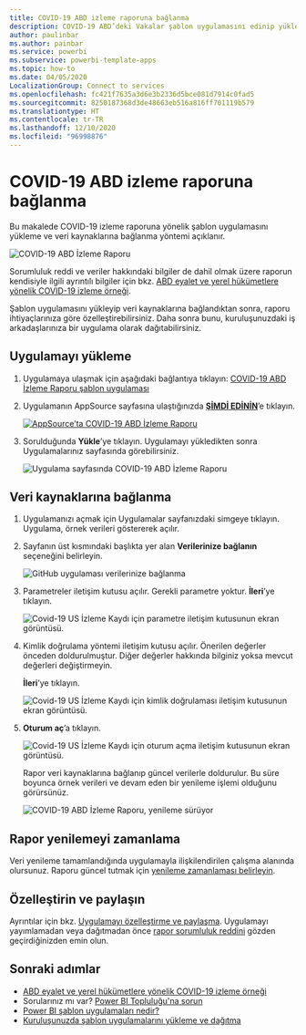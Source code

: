 ```yaml
---
title: COVID-19 ABD izleme raporuna bağlanma
description: COVID-19 ABD’deki Vakalar şablon uygulamasını edinip yükleme ve verilerinize bağlanma.
author: paulinbar
ms.author: painbar
ms.service: powerbi
ms.subservice: powerbi-template-apps
ms.topic: how-to
ms.date: 04/05/2020
LocalizationGroup: Connect to services
ms.openlocfilehash: fc421f7635a3d6e3b2336d5bce081d7914c0fad5
ms.sourcegitcommit: 8250187368d3de48663eb516a816ff701119b579
ms.translationtype: HT
ms.contentlocale: tr-TR
ms.lasthandoff: 12/10/2020
ms.locfileid: "96998876"
---
```

# <a name="connect-to-the-covid-19-us-tracking-report"></a>COVID-19 ABD izleme raporuna bağlanma
Bu makalede COVID-19 izleme raporuna yönelik şablon uygulamasını yükleme ve veri kaynaklarına bağlanma yöntemi açıklanır.

![COVID-19 ABD İzleme Raporu](media/service-connect-to-covid-19-tracking/service-covid-19-us-tracking-report-title-screen.png)

Sorumluluk reddi ve veriler hakkındaki bilgiler de dahil olmak üzere raporun kendisiyle ilgili ayrıntılı bilgiler için bkz. [ABD eyalet ve yerel hükümetlere yönelik COVID-19 izleme örneği](../create-reports/sample-covid-19-us.md).

Şablon uygulamasını yükleyip veri kaynaklarına bağlandıktan sonra, raporu ihtiyaçlarınıza göre özelleştirebilirsiniz. Daha sonra bunu, kuruluşunuzdaki iş arkadaşlarınıza bir uygulama olarak dağıtabilirsiniz.

## <a name="install-the-app"></a>Uygulamayı yükleme

1. Uygulamaya ulaşmak için aşağıdaki bağlantıya tıklayın: [COVID-19 ABD İzleme Raporu şablon uygulaması](https://app.powerbi.com/groups/me/getapps/services/pbi-contentpacks.covid19ms)

1. Uygulamanın AppSource sayfasına ulaştığınızda [**ŞİMDİ EDİNİN**](https://app.powerbi.com/groups/me/getapps/services/pbi-contentpacks.covid19ms)’e tıklayın.

    [![AppSource’ta COVID-19 ABD İzleme Raporu](media/service-connect-to-covid-19-tracking/service-covid-19-us-tracking-report-appsource-icon.png)](https://app.powerbi.com/groups/me/getapps/services/pbi-contentpacks.covid19ms)

1. Sorulduğunda **Yükle**’ye tıklayın. Uygulamayı yükledikten sonra Uygulamalarınız sayfasında görebilirsiniz.

   ![Uygulama sayfasında COVID-19 ABD İzleme Raporu](media/service-connect-to-covid-19-tracking/service-covid-19-us-tracking-report-apps-page-icon.png)

## <a name="connect-to-data-sources"></a>Veri kaynaklarına bağlanma

1. Uygulamanızı açmak için Uygulamalar sayfanızdaki simgeye tıklayın. Uygulama, örnek verileri göstererek açılır.

1. Sayfanın üst kısmındaki başlıkta yer alan **Verilerinize bağlanın** seçeneğini belirleyin.

   ![GitHub uygulaması verilerinize bağlanma](media/service-connect-to-covid-19-tracking/power-bi-covid-19-connect-data.png)

1. Parametreler iletişim kutusu açılır. Gerekli parametre yoktur. **İleri**’ye tıklayın.

   ![Covid-19 US İzleme Kaydı için parametre iletişim kutusunun ekran görüntüsü.](media/service-connect-to-covid-19-tracking/service-covid-19-us-tracking-report-parameters-dialog.png)

1. Kimlik doğrulama yöntemi iletişim kutusu açılır. Önerilen değerler önceden doldurulmuştur. Diğer değerler hakkında bilginiz yoksa mevcut değerleri değiştirmeyin.

    **İleri**’ye tıklayın.

   ![Covid-19 US İzleme Kaydı için kimlik doğrulaması iletişim kutusunun ekran görüntüsü.](media/service-connect-to-covid-19-tracking/service-covid-19-us-tracking-report-authentication-dialog.png)

1. **Oturum aç**’a tıklayın.

   ![Covid-19 US İzleme Kaydı için oturum açma iletişim kutusunun ekran görüntüsü.](media/service-connect-to-covid-19-tracking/service-covid-19-us-tracking-report-signin-dialog.png)
 
   Rapor veri kaynaklarına bağlanıp güncel verilerle doldurulur. Bu süre boyunca örnek verileri ve devam eden bir yenileme işlemi olduğunu görürsünüz.

   ![COVID-19 ABD İzleme Raporu, yenileme sürüyor](media/service-connect-to-covid-19-tracking/service-covid-19-us-tracking-report-refresh-monitor.png)

## <a name="schedule-report-refresh"></a>Rapor yenilemeyi zamanlama

Veri yenileme tamamlandığında uygulamayla ilişkilendirilen çalışma alanında olursunuz. Raporu güncel tutmak için [yenileme zamanlaması belirleyin](../connect-data/refresh-scheduled-refresh.md).

## <a name="customize-and-share"></a>Özelleştirin ve paylaşın

Ayrıntılar için bkz. [Uygulamayı özelleştirme ve paylaşma](../connect-data/service-template-apps-install-distribute.md#customize-and-share-the-app). Uygulamayı yayımlamadan veya dağıtmadan önce [rapor sorumluluk reddini](../create-reports/sample-covid-19-us.md#disclaimers) gözden geçirdiğinizden emin olun.

## <a name="next-steps"></a>Sonraki adımlar
* [ABD eyalet ve yerel hükümetlere yönelik COVID-19 izleme örneği](../create-reports/sample-covid-19-us.md)
* Sorularınız mı var? [Power BI Topluluğu'na sorun](https://community.powerbi.com/)
* [Power BI şablon uygulamaları nedir?](../connect-data/service-template-apps-overview.md)
* [Kuruluşunuzda şablon uygulamalarını yükleme ve dağıtma](../connect-data/service-template-apps-install-distribute.md)
